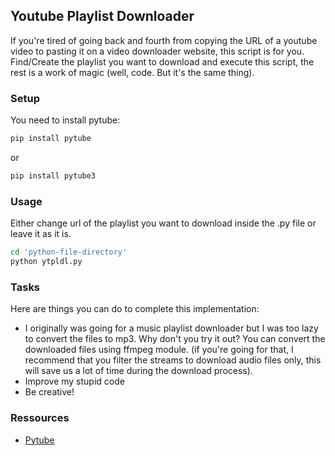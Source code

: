 ## Youtube Playlist Downloader
If you're tired of going back and fourth from copying the URL of a youtube video to pasting it on a video downloader website, this script is for you. Find/Create the playlist you 
want to download and execute this script, the rest is a work of magic (well, code. But it's the same thing).  

### Setup 
You need to install pytube:
``` bash
pip install pytube
```
or
``` bash
pip install pytube3
```

### Usage 
Either change url of the playlist you want to download inside the .py file or leave it as it is.
``` bash
cd 'python-file-directory'
python ytpldl.py 
```

### Tasks
Here are things you can do to complete this implementation:
* I originally was going for a music playlist downloader but I was too lazy to convert the files to mp3. Why don't you try it out? You can convert the downloaded files 
using ffmpeg module. (if you're going for that, I recommend that you filter the streams to download audio files only, this will save us a lot of time during the download process).
* Improve my stupid code
* Be creative!

### Ressources
* [Pytube](https://python-pytube.readthedocs.io/en/latest/)

